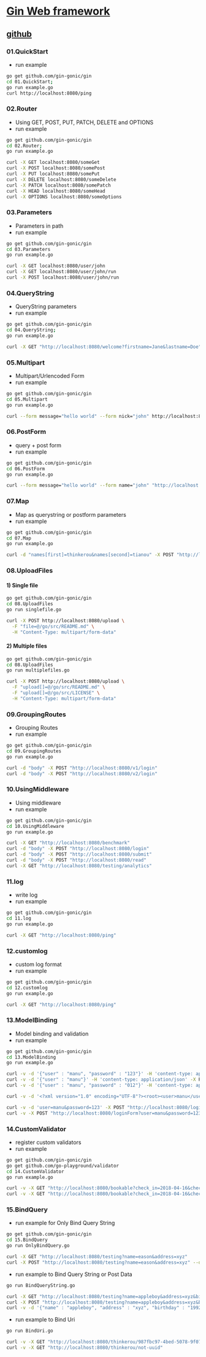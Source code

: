 # [Gin Web framework](https://gin-gonic.com/)

## [github](https://github.com/gin-gonic/gin)

### 01.QuickStart

- run example
```sh
go get github.com/gin-gonic/gin
cd 01.QuickStart;
go run example.go
curl http://localhost:8080/ping
```

### 02.Router

- Using GET, POST, PUT, PATCH, DELETE and OPTIONS
- run example
```sh
go get github.com/gin-gonic/gin
cd 02.Router;
go run example.go

curl -X GET localhost:8080/someGet
curl -X POST localhost:8080/somePost
curl -X PUT localhost:8080/somePut
curl -X DELETE localhost:8080/someDelete
curl -X PATCH localhost:8080/somePatch
curl -X HEAD localhost:8080/someHead
curl -X OPTIONS localhost:8080/someOptions
```

### 03.Parameters

- Parameters in path
- run example
```sh
go get github.com/gin-gonic/gin
cd 03.Parameters
go run example.go

curl -X GET localhost:8080/user/john
curl -X GET localhost:8080/user/john/run
curl -X POST localhost:8080/user/john/run
```

### 04.QueryString

- QueryString parameters
- run example
```sh
go get github.com/gin-gonic/gin
cd 04.QueryString;
go run example.go

curl -X GET "http://localhost:8080/welcome?firstname=Jane&lastname=Doe"
```

### 05.Multipart

- Multipart/Urlencoded Form
- run example
```sh
go get github.com/gin-gonic/gin
cd 05.Multipart
go run example.go

curl --form message="hello world" --form nick="john" http://localhost:8080/form_post
```

### 06.PostForm

- query + post form
- run example
```sh
go get github.com/gin-gonic/gin
cd 06.PostForm
go run example.go

curl --form message="hello world" --form name="john" "http://localhost:8080/post?id=1001&page=1"
```

### 07.Map

- Map as querystring or postform parameters
- run example
```sh
go get github.com/gin-gonic/gin
cd 07.Map
go run example.go

curl -d "names[first]=thinkerou&names[second]=tianou" -X POST "http://localhost:8080/post?ids[a]=1234&ids[b]=hello"
```

### 08.UploadFiles

#### 1) Single file
```sh
go get github.com/gin-gonic/gin
cd 08.UploadFiles
go run singlefile.go

curl -X POST http://localhost:8080/upload \
  -F "file=@/go/src/README.md" \
  -H "Content-Type: multipart/form-data"
```

#### 2) Multiple files
```sh
go get github.com/gin-gonic/gin
cd 08.UploadFiles
go run multiplefiles.go

curl -X POST http://localhost:8080/upload \
  -F "upload[]=@/go/src/README.md" \
  -F "upload[]=@/go/src/LICENSE" \
  -H "Content-Type: multipart/form-data"
```

### 09.GroupingRoutes

- Grouping Routes
- run example
```sh
go get github.com/gin-gonic/gin
cd 09.GroupingRoutes
go run example.go

curl -d "body" -X POST "http://localhost:8080/v1/login"
curl -d "body" -X POST "http://localhost:8080/v2/login"
```

### 10.UsingMiddleware

- Using middleware
- run example
```sh
go get github.com/gin-gonic/gin
cd 10.UsingMiddleware
go run example.go

curl -X GET "http://localhost:8080/benchmark"
curl -d "body" -X POST "http://localhost:8080/login"
curl -d "body" -X POST "http://localhost:8080/submit"
curl -d "body" -X POST "http://localhost:8080/read"
curl -X GET "http://localhost:8080/testing/analytics"
```

### 11.log

- write log
- run example
```sh
go get github.com/gin-gonic/gin
cd 11.log
go run example.go

curl -X GET "http://localhost:8080/ping"
```

### 12.customlog

- custom log format
- run example
```sh
go get github.com/gin-gonic/gin
cd 12.customlog
go run example.go

curl -X GET "http://localhost:8080/ping"
```

### 13.ModelBinding

- Model binding and validation
- run example
```sh
go get github.com/gin-gonic/gin
cd 13.ModelBinding
go run example.go

curl -v -d '{"user" : "manu", "password" : "123"}' -H 'content-type: application/json' -X POST "http://localhost:8080/loginJSON"
curl -v -d '{"user" : "manu"}' -H 'content-type: application/json' -X POST "http://localhost:8080/loginJSON"
curl -v -d '{"user" : "manu", "password" : "012"}' -H 'content-type: application/json' -X POST "http://localhost:8080/loginJSON"

curl -v -d '<?xml version="1.0" encoding="UTF-8"?><root><user>manu</user><password>123</password></root>' -H 'content-type: application/xml' -X POST "http://localhost:8080/loginXML"

curl -v -d 'user=manu&password=123' -X POST "http://localhost:8080/loginForm"
curl -v -X POST "http://localhost:8080/loginForm?user=manu&password=123"
```

### 14.CustomValidator

- register custom validators
- run example
```sh
go get github.com/gin-gonic/gin
go get github.com/go-playground/validator
cd 14.CustomValidator
go run example.go

curl -v -X GET "http://localhost:8080/bookable?check_in=2018-04-16&check_out=2018-04-17"
curl -v -X GET "http://localhost:8080/bookable?check_in=2018-04-16&check_out=2018-03-17"
```

### 15.BindQuery
- run example for Only Bind Query String
```sh
go get github.com/gin-gonic/gin
cd 15.BindQuery
go run OnlyBindQuery.go

curl -X GET "http://localhost:8080/testing?name=eason&address=xyz"
curl -X POST "http://localhost:8080/testing?name=eason&address=xyz" --data 'name=ignore&address=ignore' -H "Content-Type:application/x-www-form-urlencoded"
```

- run example to Bind Query String or Post Data
```sh
go run BindQueryString.go

curl -X GET "http://localhost:8080/testing?name=appleboy&address=xyz&birthday=1992-03-15&createTime=1562400033000000123&unixTime=1562400033"
curl -X POST "http://localhost:8080/testing?name=appleboy&address=xyz&birthday=1992-03-15&createTime=1562400033000000123&unixTime=1562400033"
curl -v -d '{"name" : "appleboy", "address" : "xyz", "birthday" : "1992-03-15", "createTime" : 1562400033000000123, "unixTime" : 1562400033 }' -H 'content-type: application/json' -X POST "http://localhost:8080/testing"
```

- run example to Bind Uri
```sh
go run BindUri.go

curl -v -X GET "http://localhost:8080/thinkerou/987fbc97-4bed-5078-9f07-9141ba07c9f3"
curl -v -X GET "http://localhost:8080/thinkerou/not-uuid"
```
